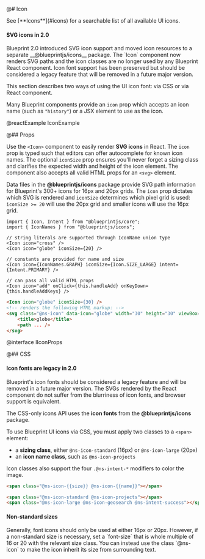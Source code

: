 @# Icon

<div class="@ns-callout @ns-intent-primary @ns-icon-info-sign">
    See [**Icons**](#icons) for a searchable list of all available UI icons.
</div>

<div class="@ns-callout @ns-intent-primary @ns-icon-info-sign">
    <h4 class="@ns-heading">SVG icons in 2.0</h4>
    Blueprint 2.0 introduced SVG icon support and moved icon resources to a separate __@blueprintjs/icons__ package.
    The `Icon` component now renders SVG paths and the icon classes are no longer used by any Blueprint React component.
    Icon font support has been preserved but should be considered a legacy feature that will be removed in a
    future major version.
</div>

This section describes two ways of using the UI icon font: via CSS or via React component.

Many Blueprint components provide an `icon` prop which accepts an icon name (such as `"history"`) or
a JSX element to use as the icon.

@reactExample IconExample

@## Props

Use the `<Icon>` component to easily render __SVG icons__ in React. The `icon` prop is typed
such that editors can offer autocomplete for known icon names. The optional `iconSize` prop ensures
you'll never forget a sizing class and clarifies the expected width and height of the icon element.
The component also accepts all valid HTML props for an `<svg>` element.

Data files in the __@blueprintjs/icons__ package provide SVG path information for Blueprint's 300+ icons
for 16px and 20px grids. The `icon` prop dictates which SVG is rendered and `iconSize` determines
which pixel grid is used: `iconSize >= 20` will use the 20px grid and smaller icons will use the 16px grid.

```tsx
import { Icon, Intent } from "@blueprintjs/core";
import { IconNames } from "@blueprintjs/icons";

// string literals are supported through IconName union type
<Icon icon="cross" />
<Icon icon="globe" iconSize={20} />

// constants are provided for name and size
<Icon icon={IconNames.GRAPH} iconSize={Icon.SIZE_LARGE} intent={Intent.PRIMARY} />

// can pass all valid HTML props
<Icon icon="add" onClick={this.handleAdd} onKeyDown={this.handleAddKeys} />
```

```html
<Icon icon="globe" iconSize={30} />
<!-- renders the following HTML markup: -->
<svg class="@ns-icon" data-icon="globe" width="30" height="30" viewBox="0 0 20 20">
    <title>globe</title>
    <path ... />
</svg>
```

@interface IIconProps

@## CSS

<div class="@ns-callout @ns-intent-warning @ns-icon-warning-sign">
    <h4 class="@ns-heading">Icon fonts are legacy in 2.0</h4>
    Blueprint's icon fonts should be considered a legacy feature and will be removed in a future major version.
    The SVGs rendered by the React component do not suffer from the blurriness of icon fonts, and browser
    support is equivalent.
</div>

The CSS-only icons API uses the __icon fonts__ from the __@blueprintjs/icons__ package.

To use Blueprint UI icons via CSS, you must apply two classes to a `<span>` element:
- a __sizing class__, either `@ns-icon-standard` (16px) or `@ns-icon-large` (20px)
- an __icon name class__, such as `@ns-icon-projects`

Icon classes also support the four `.@ns-intent-*` modifiers to color the image.

```html
<span class="@ns-icon-{{size}} @ns-icon-{{name}}"></span>

<span class="@ns-icon-standard @ns-icon-projects"></span>
<span class="@ns-icon-large @ns-icon-geosearch @ns-intent-success"></span>
```

<div class="@ns-callout @ns-intent-primary @ns-icon-info-sign">
    <h4 class="@ns-heading">Non-standard sizes</h4>
    Generally, font icons should only be used at either 16px or 20px. However, if a non-standard size is
    necessary, set a `font-size` that is whole multiple of 16 or 20 with the relevant size class.
    You can instead use the class `@ns-icon` to make the icon inherit its size from surrounding text.
</div>
